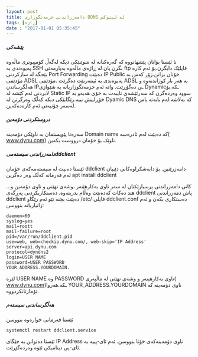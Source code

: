 ```yaml
---
layout: post
title: دامەزراندنی خزمەتگوزاری DDNS لە لینوکس
tags: [ڕاژە]
date : "2017-01-01 05:35:45"
---
```


##### پێشەکی

تا ئێستا بۆاتان پێشهاتووە کە گەرەکتانە لە شوێنێکی دیکە لەگەڵ کۆمپیوتری ماڵەوە پەیوەندی بە SSH بگرن یان لە ڕاژەی ماڵەوە بەیارمەتی ftp فایلێک دابگرن.بۆ ئەم کارە بێجگە لە سازکردنی Port Forwarding دەبێت IP Public خۆتان بزانن.زۆر کەس بە مۆدێمی ADSL پەیوەندی بە ئینتەرنێت دەگرێت .مۆدێمی ADSL بە هەر بار کوژاندنەوە و هەڵگرساندن IPـی دەگۆڕێت. واتە ئەم خزمەتگوزاریانە بە شێوازی Dynamicـکە.بۆ لابردنی ئەم کێشە لە Static IP سوود وەردەگرن کە سەرئێشەی تایبەت بە خۆی هەیەو بە خۆڕاییش نییە.رێگایێکی دیکە کەڵک وەرگرتن لە Dyamic DNS کە بەلاشە.لەم بابەتە باس لەسەر چۆنیەتی ئەم کارەدەکەین.

##### دروستکردنی دۆمەین

سەرەتا پێویستمان بە ناوێکی دۆمەینە Domain name کە دەبێت لەم ئادرەسە( www.dynu.com) ناوێک بۆ خۆمان درووست بکەین.

##### دامەزراندنی سیستەمیddclient

ئێستا دەبیت لە سیستەمەکەی خۆمان ddclient دامەزرێنین. بۆ دابەشکراوەکانی دێبیان لەم فەرمانە کەڵک وەر دەگرین apt install ddclient

کاتی دامەزراندنی پرسیارێکتان لە سەر ناوی بەکارهێنەر ،وشەی نهێنی و ناوی دۆمەین و…هتد دەکات کەدەبێت وەڵام بدریتەوە.
دەستکاریکردنی پەڕگەی ddclient
پاش دمەزراندنی ddclient دەبێت بچنە نێو ئەم رێگاو /etc/ فایلی ddclient.conf دەستکاری بکەن و ئەم زانیاریانە بنووسن:

```shell
daemon=60
syslog=yes
mail=roott
mail-failure=root
pid=/var/run/ddclient.pid
use=web, web=checkip.dynu.com/, web-skip='IP Address'
server=api.dynu.com
protocol=dyndns2
login=USER NAME
password=USER PASSWORD
YOUR_ADDRESS.YOURDOMAIN.
```

لێرە USER NAME وە PASSWORD ناوی بەکارهینەر و وشەی نهێنی لە ماڵپەری( www.dynu.com)ـکە.هەروا YOUR_ADDRESS.YOURDOMAIN ناوی دۆمەینە کە تۆمارتانکردووە.

##### هەڵگرساندنی سیستەم

ئێستا فەرمانی خوارەوە بنووسن

```shell
systemctl restart ddclient.service
```

ئێستا دەتوانن بە جێگای IP Address ناوی دۆمەینەکەی خۆتا بنووسن. ئەم ئای-پییە بە ئای-پی دینامیکی ئێوە وەردەگێڕێت.